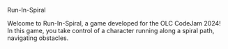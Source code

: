 Run-In-Spiral

Welcome to Run-In-Spiral, a game developed for the OLC CodeJam 2024! In this game, you take control of a character running along a spiral path, navigating obstacles. 